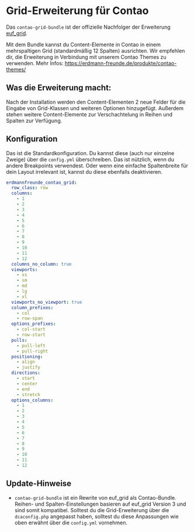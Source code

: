 # Grid-Erweiterung für Contao

Das `contao-grid-bundle` ist der offizielle Nachfolger der Erweiterung [euf_grid](https://github.com/ErdmannFreunde/euf_grid). 

Mit dem Bundle kannst du Content-Elemente in Contao in einem mehrspaltigen Grid (standardmäßig 12 Spalten) ausrichten. Wir empfehlen dir, die Erweiterung in Verbindung mit unserem Contao Themes zu verwenden. Mehr Infos: https://erdmann-freunde.de/produkte/contao-themes/

## Was die Erweiterung macht:

Nach der Installation werden den Content-Elementen 2 neue Felder für die Eingabe von Grid-Klassen und weiteren Optionen hinzugefügt. Außerdem stehen weitere Content-Elemente zur Verschachtelung in Reihen und Spalten zur Verfügung.

## Konfiguration

Das ist die Standardkonfiguration. Du kannst diese (auch nur einzelne Zweige) über die `config.yml` überschreiben. Das ist nützlich, wenn du andere Breakpoints verwendest. Oder wenn eine einfache Spaltenbreite für dein Layout irrelevant ist, kannst du diese ebenfalls deaktivieren.

```yml
erdmannfreunde_contao_grid:
  row_class: row
  columns:
    - 1
    - 2
    - 3
    - 4
    - 5
    - 6
    - 7
    - 8
    - 9
    - 10
    - 11
    - 12
  columns_no_column: true
  viewports:
    - xs
    - sm
    - md
    - lg
    - xl
  viewports_no_viewport: true
  column_prefixes:
    - col
    - row-span
  options_prefixes:
    - col-start
    - row-start
  pulls:
    - pull-left
    - pull-right
  positioning:
    - align
    - justify
  directions:
    - start
    - center
    - end
    - stretch
  options_columns:
    - 1
    - 2
    - 3
    - 4
    - 5
    - 6
    - 7
    - 8
    - 9
    - 10
    - 11
    - 12
```

## Update-Hinweise
- `contao-grid-bundle` ist ein Rewrite von euf_grid als Contao-Bundle. Reihen- und Spalten-Einstellungen basieren auf euf_grid Version 3 und sind somit kompatibel. Solltest du die Grid-Erweiterung über die `dcaconfig.php` angepasst haben, solltest du diese Anpassungen wie oben erwähnt über die `config.yml` vornehmen.
